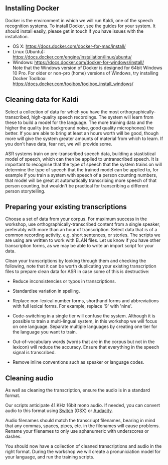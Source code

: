 ## Installing Docker

Docker is the environment in which we will run Kaldi, one of the speech recognition systems. To install Docker, see the guides for your system. It should install easily, please get in touch if you have issues with the installation.


- OS X: https://docs.docker.com/docker-for-mac/install/
- Linux (Ubuntu): https://docs.docker.com/engine/installation/linux/ubuntu/
- Windows: https://docs.docker.com/docker-for-windows/install/  
Note that the Windows version of Docker is designed for 64bit Windows 10 Pro. For older or non-pro (home) versions of Windows, try installing Docker Toolbox: https://docs.docker.com/toolbox/toolbox_install_windows/


## Cleaning data for Kaldi

Select a collection of data for which you have the most orthographically-transcribed, high-quality speech recordings. The system will learn from these to build a model for the language. The more training data and the higher the quality (no background noise, good quality microphones) the better. If you are able to bring at least an hours worth will be good, though more will give the system greater amounts of material from which to learn. If you don't have data, fear not, we will provide some.

ASR systems train on pre-transcribed speech data, building a stastistical model of speech, which can then be applied to untranscribed speech. It is important to recognise that the type of speech that the system trains on will determine the type of speech that the trained model can be applied to, for example if you train a system with speech of a person counting numbers, that model will be great at automatically transcribing more speech of that person counting, but wouldn't be practical for transcribing a different person storytelling.

## Preparing your existing transcriptions

Choose a set of data from your corpus. For maximum success in the workshop, use orthographically-transcribed content from a single speaker, preferably with more than an hour of transcription. Select data that is of a common recording activity, e.g. short sentences, or stories. The scripts we are using are written to work with ELAN files. Let us know if you have other transcription forms, as we may be able to write an import script for your data.

Clean your transcriptions by looking through them and checking the following, note that it can be worth duplicating your existing transcription files to prepare clean data for ASR in case some of this is destructive:

- Reduce inconsistencies or typos in transcriptions.

- Standardise variation in spelling.

- Replace non-lexical number forms, shorthand forms and abbreviations with full lexical forms. For example, replace '9' with 'nine'.

- Code-switching in a single tier will confuse the system. Although it is possible to train a multi-lingual system, in this workshop we will focus on one language. Separate multiple languages by creating one tier for the language you want to train.

- Out-of-vocabulary words (words that are in the corpus but not in the lexicon) will reduce the accuracy. Ensure that everything in the speech signal is transcribed.

- Remove inline conventions such as speaker or language codes.


## Cleaning audio 

As well as cleaning the transcription, ensure the audio is in a standard format. 

Our scripts anticipate 41.KHz 16bit mono audio. If needed, you can convert audio to this format using [Switch](http://www.nch.com.au/switch/index.html) (OSX) or [Audacity](http://www.audacityteam.org/). 

Audio filenames should match the transcriupt filenames, bearing in mind that any commas, spaces, pipes, etc. in the filenames will cause problems. Rename your filenames to only use aphanumeric with underscores or dashes.


You should now have a collection of cleaned transcriptions and audio in the right format. During the workshop we will create a pronuniciation model for your language, and run the training scripts. 

